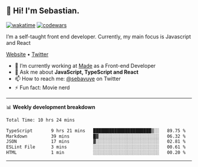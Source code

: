## 👋 Hi! I'm Sebastian.

[![wakatime](https://wakatime.com/badge/user/df0036c6-328a-4a39-be9b-e49417ed22a1.svg)](https://wakatime.com/@df0036c6-328a-4a39-be9b-e49417ed22a1)
[![codewars](https://www.codewars.com/users/sebavuye/badges/small)](https://www.codewars.com/users/sebavuye)

I’m a self-taught front end developer. Currently, my main focus is Javascript and React

[Website](https://sebastianvuye.be) • [Twitter](https://twitter.com/sebavuye)

- 🔭 I’m currently working at [Made](https://made.be/) as a Front-end Developer
- 💬 Ask me about **JavaScript, TypeScript and React**
- 📫 How to reach me: [@sebavuye](https://twitter.com/sebavuye) on Twitter
- ⚡ Fun fact: Movie nerd

-------

📊 **Weekly development breakdown**

<!--START_SECTION:waka-->

```txt
Total Time: 10 hrs 24 mins

TypeScript       9 hrs 21 mins   ██████████████████████▒░░   89.75 %
Markdown         39 mins         █▓░░░░░░░░░░░░░░░░░░░░░░░   06.32 %
JSON             17 mins         ▓░░░░░░░░░░░░░░░░░░░░░░░░   02.81 %
ESLint File      3 mins          ░░░░░░░░░░░░░░░░░░░░░░░░░   00.61 %
HTML             1 min           ░░░░░░░░░░░░░░░░░░░░░░░░░   00.20 %
```

<!--END_SECTION:waka-->
-------
